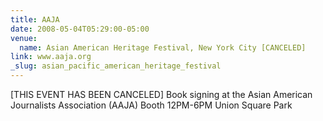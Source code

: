 ```yaml
---
title: AAJA
date: 2008-05-04T05:29:00-05:00
venue:
  name: Asian American Heritage Festival, New York City [CANCELED]
link: www.aaja.org
_slug: asian_pacific_american_heritage_festival
---
```


[THIS EVENT HAS BEEN CANCELED]
Book signing at the Asian American Journalists Association (AAJA) Booth
12PM-6PM
Union Square Park
